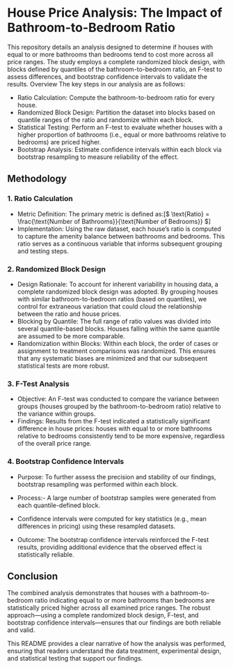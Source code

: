# House Price Analysis: The Impact of Bathroom-to-Bedroom Ratio
This repository details an analysis designed to determine if houses with equal to or more bathrooms than bedrooms tend to cost more across all price ranges. The study employs a complete randomized block design, with blocks defined by quantiles of the bathroom-to-bedroom ratio, an F-test to assess differences, and bootstrap confidence intervals to validate the results.
Overview
The key steps in our analysis are as follows:
- Ratio Calculation: Compute the bathroom-to-bedroom ratio for every house.
- Randomized Block Design: Partition the dataset into blocks based on quantile ranges of the ratio and randomize within each block.
- Statistical Testing: Perform an F-test to evaluate whether houses with a higher proportion of bathrooms (i.e., equal or more bathrooms relative to bedrooms) are priced higher.
- Bootstrap Analysis: Estimate confidence intervals within each block via bootstrap resampling to measure reliability of the effect.

## Methodology
### 1. Ratio Calculation
- Metric Definition:
The primary metric is defined as:[$ \text{Ratio} = \frac{\text{Number of Bathrooms}}{\text{Number of Bedrooms}} $]
- Implementation:
Using the raw dataset, each house’s ratio is computed to capture the amenity balance between bathrooms and bedrooms. This ratio serves as a continuous variable that informs subsequent grouping and testing steps.

### 2. Randomized Block Design
- Design Rationale:
To account for inherent variability in housing data, a complete randomized block design was adopted. By grouping houses with similar bathroom-to-bedroom ratios (based on quantiles), we control for extraneous variation that could cloud the relationship between the ratio and house prices.
- Blocking by Quantile:
The full range of ratio values was divided into several quantile-based blocks. Houses falling within the same quantile are assumed to be more comparable.
- Randomization within Blocks:
Within each block, the order of cases or assignment to treatment comparisons was randomized. This ensures that any systematic biases are minimized and that our subsequent statistical tests are more robust.

### 3. F-Test Analysis
- Objective:
An F-test was conducted to compare the variance between groups (houses grouped by the bathroom-to-bedroom ratio) relative to the variance within groups.
- Findings:
Results from the F-test indicated a statistically significant difference in house prices: houses with equal to or more bathrooms relative to bedrooms consistently tend to be more expensive, regardless of the overall price range.

### 4. Bootstrap Confidence Intervals
- Purpose:
To further assess the precision and stability of our findings, bootstrap resampling was performed within each block.
- Process:- A large number of bootstrap samples were generated from each quantile-defined block.
- Confidence intervals were computed for key statistics (e.g., mean differences in pricing) using these resampled datasets.

- Outcome:
The bootstrap confidence intervals reinforced the F-test results, providing additional evidence that the observed effect is statistically reliable.

## Conclusion
The combined analysis demonstrates that houses with a bathroom-to-bedroom ratio indicating equal to or more bathrooms than bedrooms are statistically priced higher across all examined price ranges. The robust approach—using a complete randomized block design, F-test, and bootstrap confidence intervals—ensures that our findings are both reliable and valid.

This README provides a clear narrative of how the analysis was performed, ensuring that readers understand the data treatment, experimental design, and statistical testing that support our findings. 
